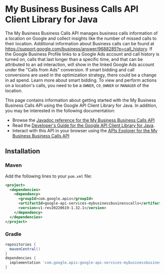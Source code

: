 # My Business Business Calls API Client Library for Java

The My Business Business Calls API manages business calls information of a location on Google and collect insights like the number of missed calls to their location. Additional information about Business calls can be found at https://support.google.com/business/answer/9688285?p=call_history. If the Google Business Profile links to a Google Ads account and call history is turned on, calls that last longer than a specific time, and that can be attributed to an ad interaction, will show in the linked Google Ads account under the "Calls from Ads" conversion. If smart bidding and call conversions are used in the optimization strategy, there could be a change in ad spend. Learn more about smart bidding. To view and perform actions on a location's calls, you need to be a `OWNER`, `CO_OWNER` or `MANAGER` of the location.

This page contains information about getting started with the My Business Business Calls API
using the Google API Client Library for Java. In addition, you may be interested
in the following documentation:

* Browse the [Javadoc reference for the My Business Business Calls API][javadoc]
* Read the [Developer's Guide for the Google API Client Library for Java][google-api-client].
* Interact with this API in your browser using the [APIs Explorer for the My Business Business Calls API][api-explorer]

## Installation

### Maven

Add the following lines to your `pom.xml` file:

```xml
<project>
  <dependencies>
    <dependency>
      <groupId>com.google.apis</groupId>
      <artifactId>google-api-services-mybusinessbusinesscalls</artifactId>
      <version>v1-rev20220619-1.32.1</version>
    </dependency>
  </dependencies>
</project>
```

### Gradle

```gradle
repositories {
  mavenCentral()
}
dependencies {
  implementation 'com.google.apis:google-api-services-mybusinessbusinesscalls:v1-rev20220619-1.32.1'
}
```

[javadoc]: https://googleapis.dev/java/google-api-services-mybusinessbusinesscalls/latest/index.html
[google-api-client]: https://github.com/googleapis/google-api-java-client/
[api-explorer]: https://developers.google.com/apis-explorer/#p/mybusinessbusinesscalls/v1/
